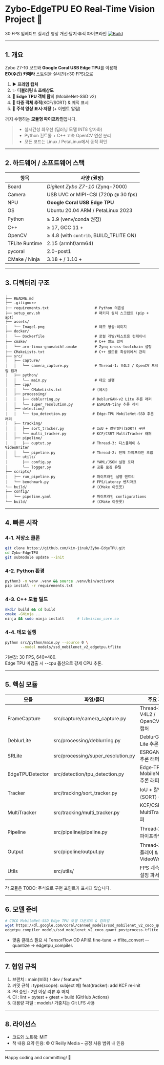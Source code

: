 # Zybo-EdgeTPU **EO Real-Time Vision** Project 🚀  
30 FPS 임베디드 실시간 영상 개선·탐지·추적 파이프라인
[![Build](https://img.shields.io/github/actions/workflow/status/your-id/zybo_eo_rt/build.yml?branch=main)](../../actions)

---

## 1. 개요
Zybo Z7-10 보드와 **Google Coral USB Edge TPU**를 이용해  
**EO(주간) 카메라** 스트림을 실시간(≥30 FPS)으로  

1. ▶️ **프레임 캡처**  
2. ✨ **디블러링** & **초해상도**  
3. 🎯 **Edge TPU 객체 탐지** (MobileNet-SSD v2)  
4. 📍 **다중 객체 추적**(KCF/SORT) & 궤적 표시  
5. 💾 **주석 영상 표시·저장** (+ 이벤트 알림)  

까지 수행하는 **모듈형 파이프라인**입니다.

> - 실시간성 최우선 (딥러닝 모델 INT8 양자화)  
> - Python 컨트롤 + C++ 고속 OpenCV 연산 분리  
> - 모든 코드는 Linux / PetaLinux에서 동작 확인

---

## 2. 하드웨어 / 소프트웨어 스택
| 항목            | 사양 (권장)                       |
|-----------------|-----------------------------------|
| Board          | *Digilent Zybo Z7-10* (Zynq-7000) |
| Camera         | USB UVC or MIPI-CSI (720p @ 30 fps) |
| NPU            | **Google Coral USB Edge TPU**      |
| OS             | Ubuntu 20.04 ARM / PetaLinux 2023 |
| Python         | ≥ 3.9 (venv/conda 권장)           |
| C++            | ≥ 17,  GCC 11 +                    |
| OpenCV         | ≥ 4.8 (with `contrib`, BUILD_TFLITE ON) |
| TFLite Runtime | 2.15 (armhf/arm64)                |
| pycoral        | 2.0-post1                         |
| CMake / Ninja  | 3.18 + / 1.10 +                   |

---

## 3. 디렉터리 구조
``` text
.
├── README.md
├── .gitignore
├── requirements.txt                     # Python 의존성
├── setup_env.sh                         # 패키지 설치 스크립트 (pip + apt)
├── assets/
│   └── Image1.png                       # 데모 영상·이미지
├── docker/
│   └── Dockerfile                       # 로컬 개발/테스트용 컨테이너
├── cmake/                               # C++ 빌드 헬퍼
│   └── arm-linux-gnueabihf.cmake        # Zynq cross‑toolchain 설정
├── CMakeLists.txt                       # C++ 빌드를 최상위에서 관리
├── src/
│   ├── capture/
│   │   └── camera_capture.py            # Thread‑1: V4L2 / OpenCV 프레임 캡처
│   ├── python/
│   │   └── main.py                      # 데모 실행
│   ├── cpp/
│   │   └── CMakeLists.txt              # (예시)
│   ├── processing/
│   │   ├── deblurring.py               # DeblurGAN‑v2 Lite 추론 래퍼
│   │   └── super_resolution.py         # ESRGAN‑tiny 추론 래퍼
│   ├── detection/
│   │   └── tpu_detection.py            # Edge‑TPU MobileNet‑SSD 추론 래퍼
│   ├── tracking/
│   │   ├── sort_tracker.py             # IoU + 칼만필터(SORT) 구현
│   │   └── multi_tracker.py            # KCF/CSRT MultiTracker 래퍼
│   ├── pipeline/
│   │   ├── ouptut.py                   # Thread‑3: 디스플레이 & VideoWriter
│   │   └── pipeline.py                 # Thread‑2: 전체 파이프라인 조립
│   └── utils/
│       ├── config.py                   # YAML/JSON 설정 로더
│       └── logger.py                   # 공통 로깅 유틸
├── scripts/
│   ├── run_pipeline.py                 # 파이프라인 실행 엔트리
│   └── benchmark.py                    # FPS/Latency 벤치마크
└── build/                              # (CMake 아웃풋)
├── config/
│   └── pipeline.yaml                   # 파이프라인 configurations
└── build/                              # (CMake 아웃풋)
```

---

## 4. 빠른 시작

### 4-1. 저장소 클론
```bash
git clone https://github.com/kim-jinuk/Zybo-EdgeTPU.git
cd Zybo-EdgeTPU
git submodule update --init
```

### 4-2. Python 환경
```bash
python3 -m venv .venv && source .venv/bin/activate
pip install -r requirements.txt
```

### 4-3. C++ 모듈 빌드
```bash
mkdir build && cd build
cmake -GNinja ..
ninja && sudo ninja install      # libvision_core.so
```

### 4-4. 데모 실행
```bash
python src/python/main.py --source 0 \
       --model models/ssd_mobilenet_v2_edgetpu.tflite
```

기본값: 30 FPS, 640×480. \
Edge TPU 미검출 시 --cpu 옵션으로 강제 CPU 추론.

---

## 5. 핵심 모듈
| 모듈             | 파일/폴더                              | 주요 기능                                          |
| ---------------- | -------------------------------------- | ------------------------------------------------  |
| FrameCapture     | src/capture/camera_capture.py          | Thread‑1: V4L2 / OpenCV 프레임 캡처                |
| DeblurLite       | src/processing/deblurring.py           | DeblurGAN‑v2 Lite 추론 래퍼                        |
| SRLite           | src/processing/super_resolution.py     | ESRGAN‑tiny 추론 래퍼                              |
| EdgeTPUDetector  | src/detection/tpu_detection.py         | Edge‑TPU MobileNet‑SSD 추론 래퍼                   |
| Tracker          | src/tracking/sort_tracker.py           | IoU + 칼만필터(SORT) 구현                          |
| MultiTracker     | src/tracking/multi_tracker.py          | KCF/CSRT MultiTracker 래퍼                         |
| Pipeline         | src/pipeline/pipeline.py               | Thread‑2: 전체 파이프라인 조립                      |
| Output           | src/pipeline/output.py                 | Thread‑3: 디스플레이 & VideoWriter                 |
| Utils            | src/utils/                             | FPS 계측, 로그, 설정 파서 등                        |

각 모듈은 TODO: 주석으로 구현 포인트가 표시돼 있습니다.

---

## 6. 모델 준비
```bash
# COCO MobileNet-SSD Edge TPU 모델 다운로드 & 컴파일
wget https://dl.google.com/coral/canned_models/ssd_mobilenet_v2_coco_quant_postprocess.tflite -P models
edgetpu_compiler models/ssd_mobilenet_v2_coco_quant_postprocess.tflite
```

- 맞춤 클래스 필요 시 TensorFlow OD API로 fine-tune → tflite_convert --quantize → edgetpu_compiler.

---

## 7. 협업 규칙

1. 브랜치 : main(보호) / dev / feature/*
2. 커밋 규칙 : type(scope): subject 예) feat(tracker): add KCF re-init
3. PR 승인 : 2인 이상 리뷰 후 머지
4. CI : lint + pytest + gtest + build (GitHub Actions)
5. 대용량 파일 : models/ 가중치는 Git LFS 사용

---

## 8. 라이선스

- 코드와 노트북: MIT
- 책 내용 요약·인용: © O’Reilly Media – 공정 사용 범위 내 인용

---

Happy coding and committing! 🚀
